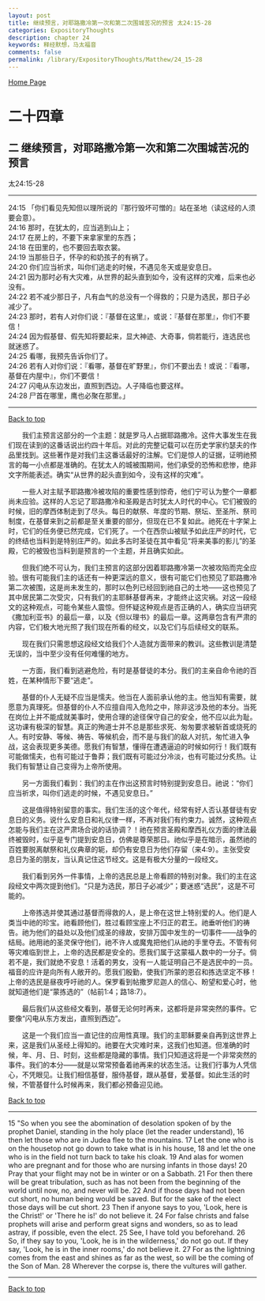 ```yaml
---
layout: post
title: 继续预言，对耶路撒冷第一次和第二次围城苦况的预言 太24:15-28
categories: ExpositoryThoughts
description: chapter 24
keywords: 释经默想，马太福音
comments: false
permalink: /library/ExpositoryThoughts/Matthew/24_15-28
---
```

[ Home Page ]({{site.baseurl}}/index) <br>

<a name="0"></a>
# 二十四章 

## 二 继续预言，对耶路撒冷第一次和第二次围城苦况的预言

太24:15-28

***

24:15 「你们看见先知但以理所说的『那行毁坏可憎的』站在圣地（读这经的人须要会意）。<br>
24:16 那时，在犹太的，应当逃到山上；<br>
24:17 在房上的，不要下来拿家里的东西；<br>
24:18 在田里的，也不要回去取衣裳。<br>
24:19 当那些日子，怀孕的和奶孩子的有祸了。<br>
24:20 你们应当祈求，叫你们逃走的时候，不遇见冬天或是安息日。<br>
24:21 因为那时必有大灾难，从世界的起头直到如今，没有这样的灾难，后来也必没有。<br>
24:22 若不减少那日子，凡有血气的总没有一个得救的；只是为选民，那日子必减少了。<br>
24:23 那时，若有人对你们说：『基督在这里』，或说：『基督在那里』，你们不要信！<br>
24:24 因为假基督、假先知将要起来，显大神迹、大奇事，倘若能行，连选民也就迷惑了。<br>
24:25 看哪，我预先告诉你们了。<br>
24:26 若有人对你们说：『看哪，基督在旷野里』，你们不要出去！或说：『看哪，基督在内屋中』，你们不要信！<br>
24:27 闪电从东边发出，直照到西边。人子降临也要这样。<br>
24:28 尸首在哪里，鹰也必聚在那里。」<br>

***

[Back to top](#0)

&emsp;&emsp;我们主预言这部分的一个主题：就是罗马人占据耶路撒冷。这件大事发生在我们现在读到的这番话说出约四十年后。对此的完整记载可以在历史学家约瑟夫的作品里找到。这些著作是对我们主这番话最好的注解。它们是惊人的证据，证明祂预言的每一小点都是准确的。在犹太人的城被围期间，他们承受的恐怖和悲惨，绝非文字所能表述。确实“从世界的起头直到如今，没有这样的灾难”。

&emsp;&emsp;一些人对主赋予耶路撒冷被攻陷的重要性感到惊奇，他们宁可认为整个一章都尚未应验。这样的人忘记了耶路撒冷和圣殿是古时犹太人时代的中心。它们被毁的时候，旧的摩西体制走到了尽头。每日的献祭、年度的节期、祭坛、至圣所、祭司制度，在基督来到之前都是至关重要的部分，但现在已不复如此。祂死在十字架上时，它们的任务便已然完成，它们死了。一个在西奈山被赋予如此庄严的时代，它的终结也当料到是特别庄严的。如此多古时圣徒在其中看见“将来美事的影儿”的圣殿，它的被毁也当料到是预言的一个主题，并且确实如此。

&emsp;&emsp;但我们绝不可认为，我们主预言的这部分因着耶路撒冷第一次被攻陷而完全应验。很有可能我们主的话还有一种更深远的意义，很有可能它们也预见了耶路撒冷第二次被围，这是尚未发生的，那时以色列已经回到祂自己的土地——这也预见了其中居民第二次受灾，只有我们的主耶稣基督再来，才能终止这灾祸。对这一段经文的这种观点，可能令某些人震惊。但怀疑这种观点是否正确的人，确实应当研究《撒加利亚书》的最后一章，以及《但以理书》的最后一章。这两章包含有严肃的内容，它们极大地光照了我们现在所看的经文，以及它们与后续经文的联系。

&emsp;&emsp;现在我们只需思想这段经文给我们个人造就方面带来的教训。这些教训是清楚无误的，当中至少没有任何难懂的地方。

&emsp;&emsp;一方面，我们看到逃避危险，有时是基督徒的本分。我们的主亲自命令祂的百姓，在某种情形下要“逃走”。

&emsp;&emsp;基督的仆人无疑不应当是懦夫。他当在人面前承认他的主。他当知有需要，就愿意为真理死。但基督的仆人不应擅自闯入危险之中，除非这涉及他的本分。当死在岗位上并不能成就美事时，使用合理的途径保守自己的安全，他不应以此为耻。这功课有极深的智慧。真正的殉道士并不总是那些求死、匆匆要求被斩首或烧死的人。有时安静、等候、祷告、等候机会，而不是与我们的敌人对抗，匆忙进入争战，这会表现更多美德。愿我们有智慧，懂得在遭遇逼迫的时候如何行！我们既有可能做懦夫，也有可能过于鲁莽；我们既有可能过分冷淡，也有可能过分炙热。让我们有智慧让自己变得为上帝所使用。

&emsp;&emsp;另一方面我们看到：我们的主在作出这预言时特别提到安息日。祂说：“你们应当祈求，叫你们逃走的时候，不遇见安息日。”

&emsp;&emsp;这是值得特别留意的事实。我们生活的这个年代，经常有好人否认基督徒有安息日的义务。说什么安息日和礼仪律一样，不再对我们有约束力。诚然，这种观点怎能与我们主在这严肃场合说的话协调？！祂在预言圣殿和摩西礼仪方面的律法最终被毁时，似乎是专门提到安息日，仿佛是尊荣那日。祂似乎是在暗示，虽然祂的百姓要脱离献祭和礼仪典章的轭，却仍有安息日为他们存留（来4:9）。主张受安息日为圣的朋友，当认真记住这节经文。这是有极大分量的一段经文。

&emsp;&emsp;我们看到另外一件事情，上帝的选民总是上帝看顾的特别对象。我们的主在这段经文中两次提到他们。“只是为选民，那日子必减少”；要迷惑“选民”，这是不可能的。

&emsp;&emsp;上帝拣选并使其通过基督而得救的人，是上帝在这世上特别爱的人。他们是人类当中祂的珍宝。祂看顾他们，胜过看顾宝座上不归正的君王。祂垂听他们的祷告。祂为他们的益处以及他们成圣的缘故，安排万国中发生的一切事件——战争的结局。祂用祂的圣灵保守他们，祂不许人或魔鬼把他们从祂的手里夺去。不管有何等灾难临到世上，上帝的选民都是安全的。愿我们属于这蒙福人数中的一分子。倘若不是，我们就绝不安息！活着的男女，没有一人能证明自己不是选民中的一员。福音的应许是向所有人敞开的。愿我们殷勤，使我们所蒙的恩召和拣选坚定不移！上帝的选民是昼夜呼吁祂的人。保罗看到帖撒罗尼迦人的信心、盼望和爱心时，他就知道他们是“蒙拣选的”（帖前1:4；路18:7）。

&emsp;&emsp;最后我们从这些经文看到，基督无论何时再来，这都将是非常突然的事件。它要像“闪电从东方发出，直照到西边”。

&emsp;&emsp;这是一个我们应当一直记住的应用性真理。我们的主耶稣要亲自再到这世界上来，这是我们从圣经上得知的。祂要在大灾难时来，这我们也知道。但准确的时候，年、月、日、时刻，这些都是隐藏的事情。我们只知道这将是一个非常突然的事件。我们的本分——就是以常常预备着祂再来的状态生活。让我们行事为人凭信心，不凭眼见。让我们相信基督，服侍基督，跟从基督，爱基督。如此生活的时候，不管基督什么时候再来，我们都必预备迎见祂。

[Back to top](#0)

***

15 "So when you see the abomination of desolation spoken of by the prophet Daniel, standing in the holy place (let the reader understand), 16 then let those who are in Judea flee to the mountains. 17 Let the one who is on the housetop not go down to take what is in his house, 18 and let the one who is in the field not turn back to take his cloak. 19 And alas for women who are pregnant and for those who are nursing infants in those days! 20 Pray that your flight may not be in winter or on a Sabbath. 21 For then there will be great tribulation, such as has not been from the beginning of the world until now, no, and never will be. 22 And if those days had not been cut short, no human being would be saved. But for the sake of the elect those days will be cut short. 23 Then if anyone says to you, 'Look, here is the Christ!' or 'There he is!' do not believe it. 24 For false christs and false prophets will arise and perform great signs and wonders, so as to lead astray, if possible, even the elect. 25 See, I have told you beforehand. 26 So, if they say to you, 'Look, he is in the wilderness,' do not go out. If they say, 'Look, he is in the inner rooms,' do not believe it. 27 For as the lightning comes from the east and shines as far as the west, so will be the coming of the Son of Man. 28 Wherever the corpse is, there the vultures will gather.

***

[Back to top](#0)
